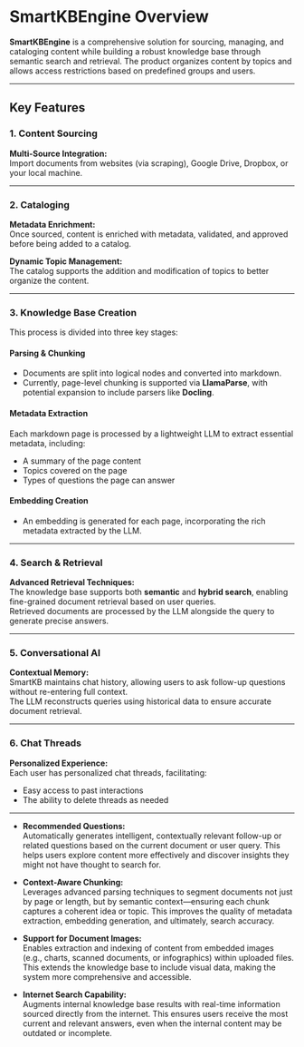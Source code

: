 # SmartKBEngine Overview

**SmartKBEngine** is a comprehensive solution for sourcing, managing, and cataloging content while building a robust knowledge base through semantic search and retrieval. The product organizes content by topics and allows access restrictions based on predefined groups and users.

---

## Key Features

### 1. Content Sourcing

**Multi-Source Integration:**  
Import documents from websites (via scraping), Google Drive, Dropbox, or your local machine.

---

### 2. Cataloging

**Metadata Enrichment:**  
Once sourced, content is enriched with metadata, validated, and approved before being added to a catalog.

**Dynamic Topic Management:**  
The catalog supports the addition and modification of topics to better organize the content.

---

### 3. Knowledge Base Creation

This process is divided into three key stages:

#### Parsing & Chunking
- Documents are split into logical nodes and converted into markdown.
- Currently, page-level chunking is supported via **LlamaParse**, with potential expansion to include parsers like **Docling**.

#### Metadata Extraction
Each markdown page is processed by a lightweight LLM to extract essential metadata, including:
- A summary of the page content
- Topics covered on the page
- Types of questions the page can answer

#### Embedding Creation
- An embedding is generated for each page, incorporating the rich metadata extracted by the LLM.

---

### 4. Search & Retrieval

**Advanced Retrieval Techniques:**  
The knowledge base supports both **semantic** and **hybrid search**, enabling fine-grained document retrieval based on user queries.  
Retrieved documents are processed by the LLM alongside the query to generate precise answers.

---

### 5. Conversational AI

**Contextual Memory:**  
SmartKB maintains chat history, allowing users to ask follow-up questions without re-entering full context.  
The LLM reconstructs queries using historical data to ensure accurate document retrieval.

---

### 6. Chat Threads

**Personalized Experience:**  
Each user has personalized chat threads, facilitating:
- Easy access to past interactions
- The ability to delete threads as needed

---

- **Recommended Questions:**  
  Automatically generates intelligent, contextually relevant follow-up or related questions based on the current document or user query. This helps users explore content more effectively and discover insights they might not have thought to search for.

- **Context-Aware Chunking:**  
  Leverages advanced parsing techniques to segment documents not just by page or length, but by semantic context—ensuring each chunk captures a coherent idea or topic. This improves the quality of metadata extraction, embedding generation, and ultimately, search accuracy.

- **Support for Document Images:**  
  Enables extraction and indexing of content from embedded images (e.g., charts, scanned documents, or infographics) within uploaded files. This extends the knowledge base to include visual data, making the system more comprehensive and accessible.

- **Internet Search Capability:**  
  Augments internal knowledge base results with real-time information sourced directly from the internet. This ensures users receive the most current and relevant answers, even when the internal content may be outdated or incomplete.
